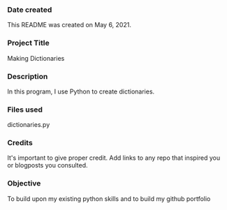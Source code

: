 ### Date created
This README was created on May 6, 2021.

### Project Title
Making Dictionaries

### Description
In this program, I use Python to create dictionaries.

### Files used
dictionaries.py

### Credits
It's important to give proper credit. Add links to any repo that inspired you or blogposts you consulted.

### Objective 
To build upon my existing python skills and to build my github portfolio
